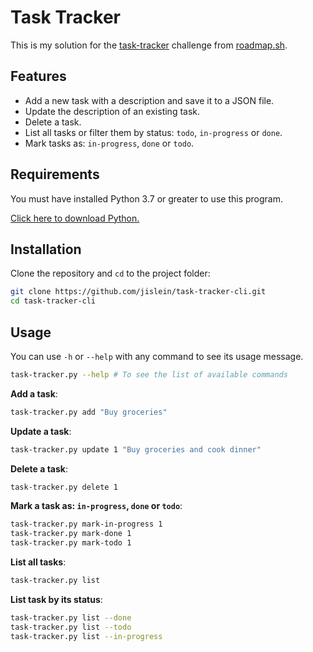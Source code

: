 # Task Tracker

This is my solution for the [task-tracker](https://roadmap.sh/projects/task-tracker) challenge from [roadmap.sh](https://roadmap.sh/).

## Features

- Add a new task with a description and save it to a JSON file.
- Update the description of an existing task.
- Delete a task.
- List all tasks or filter them by status: `todo`, `in-progress` or `done`.
- Mark tasks as: `in-progress`, `done` or `todo`.

## Requirements

You must have installed Python 3.7 or greater to use this program.

[Click here to download Python.](https://www.python.org/downloads/)

## Installation

Clone the repository and `cd` to the project folder:

```bash
git clone https://github.com/jislein/task-tracker-cli.git
cd task-tracker-cli
```

## Usage

You can use `-h` or `--help` with any command to see its usage message.

```bash
task-tracker.py --help # To see the list of available commands
```

**Add a task**:
```bash
task-tracker.py add "Buy groceries"
```

**Update a task**:
```bash
task-tracker.py update 1 "Buy groceries and cook dinner"
```

**Delete a task**:
```bash
task-tracker.py delete 1
```

**Mark a task as: `in-progress`, `done` or `todo`**:
```bash
task-tracker.py mark-in-progress 1
task-tracker.py mark-done 1
task-tracker.py mark-todo 1
```

**List all tasks**:
```bash
task-tracker.py list
```

**List task by its status**:
```bash
task-tracker.py list --done
task-tracker.py list --todo
task-tracker.py list --in-progress
```

